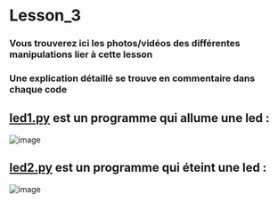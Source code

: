 # Lesson_3

### Vous trouverez ici les photos/vidéos des différentes manipulations lier à cette lesson

### Une explication détaillé se trouve en commentaire dans chaque code

## [led1.py](Lesson_3/led1.py) est un programme qui allume une led :

![image](https://user-images.githubusercontent.com/125505805/224539894-72d664a4-6694-4bf2-b23b-22b02ee33566.png)


## [led2.py](Lesson_3/led2.py) est un programme qui éteint une led :

![image](https://user-images.githubusercontent.com/125505805/224539903-a60d272e-da0a-4b6f-8656-956b0a0c49e3.png)
